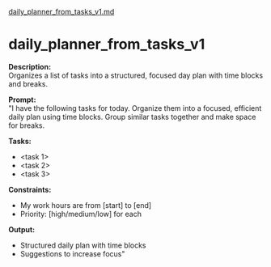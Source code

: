 [daily_planner_from_tasks_v1.md](https://github.com/user-attachments/files/21688299/daily_planner_from_tasks_v1.md)
# daily_planner_from_tasks_v1

**Description:**  
Organizes a list of tasks into a structured, focused day plan with time blocks and breaks.

**Prompt:**  
"I have the following tasks for today. Organize them into a focused, efficient daily plan using time blocks. Group similar tasks together and make space for breaks.

**Tasks:**  
- <task 1>  
- <task 2>  
- <task 3>  

**Constraints:**  
- My work hours are from [start] to [end]  
- Priority: [high/medium/low] for each

**Output:**  
- Structured daily plan with time blocks  
- Suggestions to increase focus"
